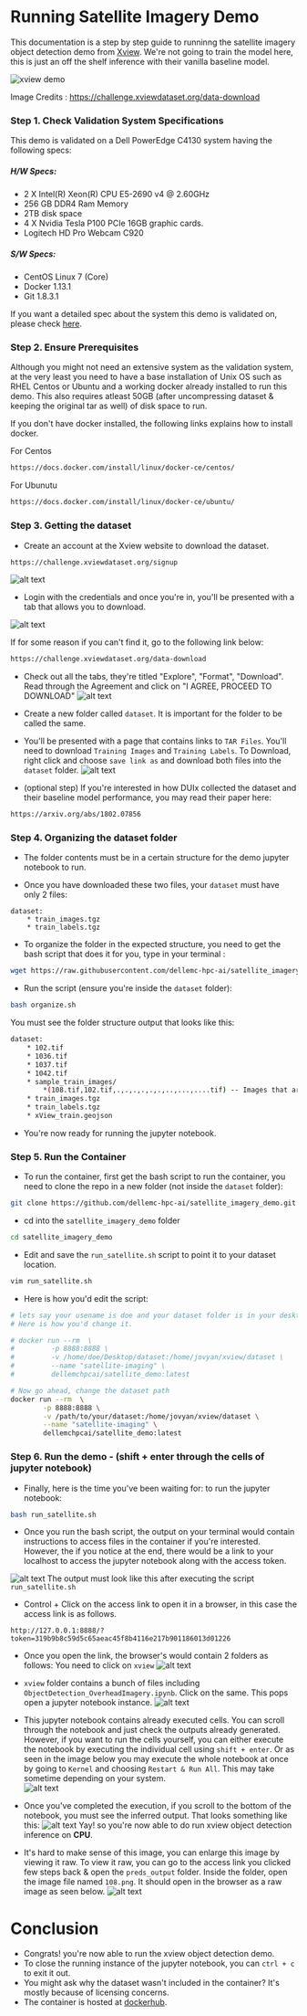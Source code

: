 # Running Satellite Imagery Demo    

This documentation is a step by step guide to runninng the satellite imagery object detection demo from [Xview](https://github.com/DIUx-xView). 
We're not going to train the model here, this is just an off the shelf inference with their vanilla 
baseline model.



![xview demo](images/example_labeled.jpg)

Image Credits : https://challenge.xviewdataset.org/data-download

### Step 1. Check Validation System Specifications

This demo is validated on a Dell PowerEdge C4130 system having the following specs:

##### H/W Specs:

* 2 X Intel(R) Xeon(R) CPU E5-2690 v4 @ 2.60GHz
* 256 GB DDR4 Ram Memory 
* 2TB disk space
* 4 X Nvidia Tesla P100 PCIe 16GB graphic cards.
* Logitech HD Pro Webcam C920

##### S/W Specs:
* CentOS Linux 7 (Core)
* Docker 1.13.1
* Git 1.8.3.1 

If you want a detailed spec about the system this demo is validated on, please check [here](hwinfo.html "Hardware Spec Info"). 


### Step 2. Ensure Prerequisites

Although you might not need an extensive system as the validation system, at the very least you need to have a base installation of Unix OS such as RHEL Centos or Ubuntu and a working docker already installed
to run this demo.  This also requires atleast 50GB (after uncompressing dataset & keeping the original tar as well) of disk space to run. 

If you don't have docker installed, the following links explains how to install docker.
 

For Centos 
```bash
https://docs.docker.com/install/linux/docker-ce/centos/
```

For Ubunutu 
```bash
https://docs.docker.com/install/linux/docker-ce/ubuntu/
```


### Step 3. Getting the dataset  

* Create an account at the Xview website to download the dataset. 
```bash
https://challenge.xviewdataset.org/signup
```


![alt text](images/create_account.PNG)


* Login with the credentials and once you're in, you'll be presented with a tab that allows you to download.

![alt text](images/choose_download.PNG)

If for some reason if you can't find it, go to the following link below:

```bash
https://challenge.xviewdataset.org/data-download
```

* Check out all the tabs, they're titled "Explore", "Format", "Download". Read through the Agreement and click on 
"I AGREE, PROCEED TO DOWNLOAD"
![alt text](images/agree_agreement.PNG)

* Create a new folder called ``dataset``. It is important for the folder to be called the same. 

* You'll be presented with a page that contains links to ``TAR Files``. You'll need to download ``Training Images`` and 
``Training Labels``. To Download, right click and choose ``save link as`` and download both files into the ``dataset`` folder.
![alt text](images/save_link_tar.png)


* (optional step) If you're interested in how DUIx collected the dataset and their baseline model performance, you may read their paper here:

```bash
https://arxiv.org/abs/1802.07856
```

### Step 4. Organizing the dataset folder 
* The folder contents must be in a certain structure for the demo jupyter notebook to run.

* Once you have downloaded these two files, your ``dataset`` must have only 2 files:

```
dataset:
    * train_images.tgz
    * train_labels.tgz
```
 

* To organize the folder in the expected structure, you need to get the bash script that does it for you, type in your terminal :
```bash
wget https://raw.githubusercontent.com/dellemc-hpc-ai/satellite_imagery_demo/master/organize.sh 
```

* Run the script (ensure you're inside the ``dataset`` folder):
```bash
bash organize.sh
```

You must see the folder structure output that looks like this:
```bash
dataset:
    * 102.tif  
    * 1036.tif 
    * 1037.tif 
    * 1042.tif
    * sample_train_images/
        *(108.tif,102.tif,.,.,.,.,.,.,..,...,....tif) -- Images that are extracted
    * train_images.tgz
    * train_labels.tgz
    * xView_train.geojson
```  
* You're now ready for running the jupyter notebook.


### Step 5. Run the Container  

* To run the container, first get the bash script to run the container, you need to clone the repo
in a new folder (not inside the ``dataset`` folder): 

```bash
git clone https://github.com/dellemc-hpc-ai/satellite_imagery_demo.git
```

* cd into the ``satellite_imagery_demo`` folder

```bash
cd satellite_imagery_demo
```

* Edit and save the ``run_satellite.sh`` script to point it to your dataset location.
```bash
vim run_satellite.sh
``` 

* Here is how you'd edit the script:
```bash
# lets say your usename is doe and your dataset folder is in your desktop. 
# Here is how you'd change it. 

# docker run --rm  \
#         -p 8888:8888 \
#         -v /home/doe/Desktop/dataset:/home/jovyan/xview/dataset \
#         --name "satellite-imaging" \
#         dellemchpcai/satellite_demo:latest

```

``` bash
# Now go ahead, change the dataset path
docker run --rm  \
        -p 8888:8888 \
        -v /path/to/your/dataset:/home/jovyan/xview/dataset \
        --name "satellite-imaging" \
        dellemchpcai/satellite_demo:latest
```

### Step 6. Run the demo - (shift + enter through the cells of jupyter notebook)

* Finally, here is the time you've been waiting for: to run the jupyter notebook:
```bash 
bash run_satellite.sh
```
* Once you run the bash script, the output on your terminal would contain instructions to access files in the container if you're interested. 
However, the if you notice at the end, there would be a link to your localhost to access the jupyter notebook along with the access token. 
   
![alt text](images/after_execution.png)
The output must look like this after executing the script ``run_satellite.sh``
  

* Control + Click on the access link to open it in a browser, in this case the access link is as follows.
```
http://127.0.0.1:8888/?token=319b9b8c59d5c65aeac45f8b4116e217b901186013d01226
```  

* Once you open the link, the browser's would contain 2 folders as follows: You need to click on ``xview``
![alt text](images/after_link_click.png)

* ``xview`` folder contains a bunch of files including ``ObjectDetection_OverheadImagery.ipynb``. Click on the same. 
This pops open a jupyter notebook instance. 
![alt text](images/choosing_notebook.png)

* This jupyter notebook contains already executed cells. You can scroll through the notebook and 
just check the outputs already generated. However, if you want to run the cells yourself, you can 
either execute the notebook by executing the individual cell using ``shift + enter``. Or as seen in the image below 
you may execute the whole notebook at once by going to ``Kernel`` and choosing ``Restart & Run All``. This may take 
sometime depending on your system.            
![alt text](images/restart_run_all.png)


* Once you've completed the execution, if you scroll to the bottom of the notebook, you must see the inferred output.
That looks something like this:
![alt text](images/after_detection.png)
Yay! so you're now able to do run xview object detection inference on **CPU**.

* It's hard to make sense of this image, you can enlarge this image by viewing it raw. To view it raw, you can go to 
the access link you clicked few steps back & open the ``preds_output`` folder. Inside the folder, open the image file
named ``108.png``. It should open in the browser as a raw image as seen below.
![alt text](images/bigger_image.png)

 
 
# Conclusion

* Congrats! you're now able to run the xview object detection demo.
* To close the running instance of the jupyter notebook, you can ``ctrl + c`` to exit it out.
* You might ask why the dataset wasn't included in the container? It's mostly because of licensing concerns.  
* The container is hosted at [dockerhub](https://hub.docker.com/r/dellemchpcai/satellite_demo).

  


